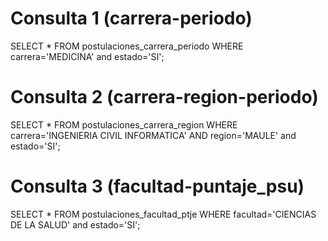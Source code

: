 
# Consulta 1 (carrera-periodo)
SELECT * FROM postulaciones_carrera_periodo WHERE carrera='MEDICINA' and estado='SI';

# Consulta 2 (carrera-region-periodo)
SELECT * FROM postulaciones_carrera_region WHERE carrera='INGENIERIA CIVIL INFORMATICA' AND region='MAULE' and estado='SI';

# Consulta 3 (facultad-puntaje_psu)
SELECT * FROM postulaciones_facultad_ptje WHERE facultad='CIENCIAS DE LA SALUD' and estado='SI';

